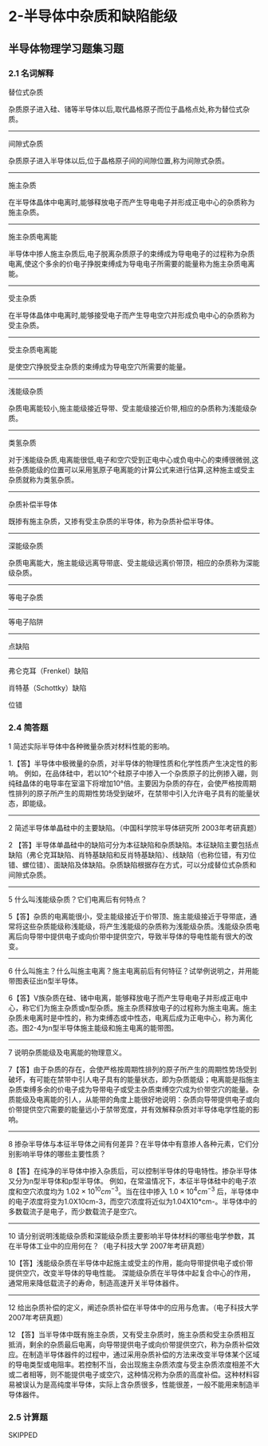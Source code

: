 # 2-半导体中杂质和缺陷能级

## 半导体物理学习题集习题

### 2.1 名词解释

替位式杂质

杂质原子进入硅、锗等半导体以后,取代晶格原子而位于晶格点处,称为替位式杂质。

---

间隙式杂质

杂质原子进入半导体以后,位于晶格原子间的间隙位置,称为间隙式杂质。

---

施主杂质

在半导体晶体中电离时,能够释放电子而产生导电电子并形成正电中心的杂质称为施主杂质。

---

施主杂质电离能

半导体中掺人施主杂质后,电子脱离杂质原子的束缚成为导电电子的过程称为杂质电离,使这个多余的价电子挣脱束缚成为导电电子所需要的能量称为施主杂质电离能。

---

受主杂质

在半导体晶体中电离时,能够接受电子而产生导电空穴并形成负电中心的杂质称为受主杂质。

---

受主杂质电离能

是使空穴挣脱受主杂质的束缚成为导电空穴所需要的能量。

---

浅能级杂质

杂质电离能较小,施主能级接近导带、受主能级接近价带,相应的杂质称为浅能级杂质。

---

类氢杂质

对于浅能级杂质,电离能很低,电子和空穴受到正电中心或负电中心的束缚很微弱,这些杂质能级的位置可以采用氢原子电离能的计算公式来进行估算,这种施主或受主杂质就称为类氢杂质。

---

杂质补偿半导体

既掺有施主杂质，又掺有受主杂质的半导体，称为杂质补偿半导体。

---

深能级杂质

杂质电离能大，施主能级远离导带底、受主能级远离价带顶，相应的杂质称为深能级杂质。

---

等电子杂质

---

等电子陷阱

---

点缺陷

---

弗仑克耳（Frenkel）缺陷

肖特基（Schottky）缺陷

位错

### 2.4 简答题

1 简述实际半导体中各种微量杂质对材料性能的影响。

1.【答】半导体中极微量的杂质，对半导体的物理性质和化学性质产生决定性的影响。
例如，在品体硅中，若以10°个硅原子中掺入一个杂质原子的比例掺入硼，则纯硅晶体的电导率在室温下将增加10°倍。主要因为杂质的存在，会使严格按周期性排列的原子所产生的周期性势场受到破坏，在禁带中引入允许电子具有的能量状态，即能级。

---

2 简述半导体单晶硅中的主要缺陷。（中国科学院半导体研究所 2003年考研真题）

2 【答】半导体单晶硅中的缺陷可分为本征缺陷和杂质缺陷。本征缺陷主要包括点缺陷（弗仑克耳缺陷、肖特基缺陷和反肖特基缺陷）、线缺陷（也称位错，有刃位错、螺位错）、面缺陷及体缺陷。杂质缺陷根据存在方式，可以分成替位式杂质和间隙式杂质。

---

5 什么叫浅能级杂质？它们电离后有何特点？

5【答】杂质的电离能很小，受主能级接近于价带顶、施主能级接近于导带底，通常将这些杂质能级称浅能级，将产生浅能级的杂质称为浅能级杂质。浅能级杂质电离后向导带中提供电子或向价带中提供空穴，导致半导体的导电性能有很大的改变。

---

6 什么叫施主？什么叫施主电离？施主电离前后有何特征？试举例说明之，并用能带图表征出n型半导体。

6【答】V族杂质在硅、锗中电离，能够释放电子而产生导电电子并形成正电中心，称它们为施主杂质或n型杂质。施主杂质释放电子的过程称为施主电离。施主杂质未电离时是中性的，称为束缚态或中性态，电离后成为正电中心，称为离化态。图2-4为n型半导体施主能级和施主电离的能带图。

---

7 说明杂质能级及电离能的物理意义。

7【答】由于杂质的存在，会使严格按周期性排列的原子所产生的周期性势场受到破坏，有可能在禁带中引人电子具有的能量状态，即为杂质能级；电离能是指施主杂质束缚多余的价电子成为导带电子或受主杂质束缚空穴成为价带空穴的能量。杂质能级及电离能的引人，从能带的角度上能很好地说明：杂质向导带提供电子或向价带提供空穴需要的能量远小于禁带宽度，并有效解释杂质对半导体电学性能的影响。

---

8 掺杂半导体与本征半导体之间有何差异？在半导体中有意掺人各种元素，它们分别影响半导体的哪些主要性质？

8【答】在纯净的半导体中掺入杂质后，可以控制半导体的导电特性。掺杂半导体又分为n型半导体和p型半导体。
例如，在常温情况下，本征半导体硅中的电子浓度和空穴浓度均为 $1.02 \times 10^{10} cm^{-3}$。当在往中掺入 $1.0 \times 10^{4}cm^{-3}$ 后，半导体中的电子浓度将变为1.0X10cm-3，而空穴浓度将近似为1.04X10*cm-。半导体中的多数载流子是电子，而少数载流子是空穴。

---

10 请分别说明浅能级杂质和深能级杂质主要影响半导体材料的哪些电学参数，其在半导体工业中的应用何在？（电子科技大学 2007年考研真题）

10【答】浅能级杂质在半导体中起施主或受主的作用，能向导带提供电子或价带提供空穴，改变半导体的导电性能。
深能级杂质在半导体中起复合中心的作用，通常用来降低载流子的寿命，制造高速开关半导体器件。

---

12 给出杂质补偿的定义，阐述杂质补偿在半导体中的应用与危害。（电子科技大学2007年考研真题）

12 【答】当半导体中既有施主杂质，又有受主杂质时，施主杂质和受主杂质相互抵消，剩余的杂质最后电离，向导带提供电子或向价带提供空穴，称为杂质补偿效应。在制造半导体器件的过程中，通过采用杂质补偿的方法来改变半导体某个区域的导电类型或电阻率。若控制不当，会出现施主杂质浓度与受主杂质浓度相差不大或二者相等，则不能提供电子或空穴，这种情况称为杂质的高度补偿。这种材料容易被误认为是高纯度半导体，实际上含杂质很多，性能很差，一般不能用来制造半导体器件。

### 2.5 计算题

SKIPPED
